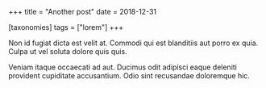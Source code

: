 +++
title = "Another post"
date = 2018-12-31

[taxonomies]
tags = ["lorem"]
+++

Non id fugiat dicta est velit at. Commodi qui est blanditiis aut
porro ex quia. Culpa ut vel soluta dolore quis quis.
<!--more-->
Veniam itaque occaecati ad aut. Ducimus odit adipisci eaque
deleniti provident cupiditate accusantium. Odio sint recusandae
doloremque hic.
